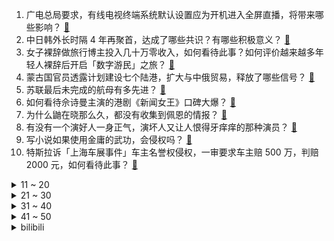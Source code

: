 1. 广电总局要求，有线电视终端系统默认设置应为开机进入全屏直播，将带来哪些影响？ [:link:](https://www.zhihu.com/question/632115932)
2. 中日韩外长时隔 4 年再聚首，达成了哪些共识？有哪些积极意义？ [:link:](https://www.zhihu.com/question/632058136)
3. 女子裸辞做旅行博主投入几十万零收入，如何看待此事？如何评价越来越多年轻人裸辞后开启「数字游民」之旅？ [:link:](https://www.zhihu.com/question/630538403)
4. 蒙古国官员透露计划建设七个陆港，扩大与中俄贸易，释放了哪些信号？ [:link:](https://www.zhihu.com/question/632080305)
5. 苏联最后未完成的航母有多先进？ [:link:](https://www.zhihu.com/question/632006465)
6. 如何看待佘诗曼主演的港剧《新闻女王》口碑大爆？ [:link:](https://www.zhihu.com/question/631421558)
7. 为什么鼬在晓那么久，都没有收集到佩恩的情报？ [:link:](https://www.zhihu.com/question/631987738)
8. 有没有一个演好人一身正气，演坏人又让人恨得牙痒痒的那种演员？ [:link:](https://www.zhihu.com/question/346249699)
9. 写小说如果使用金庸的武功，会侵权吗？ [:link:](https://www.zhihu.com/question/381247944)
10. 特斯拉诉「上海车展事件」车主名誉权侵权，一审要求车主赔 500 万，判赔 2000 元，如何看待此事？ [:link:](https://www.zhihu.com/question/632096669)
<details>
<summary>11 ~ 20</summary>

11. 2024 年房价会继续跌吗？出现哪些迹象就可以决策买房？ [:link:](https://www.zhihu.com/question/629455471)
12. 如何看待一加总裁说一加12产品力超越所有骁龙8gen3手机的Pro版，产品力强悍还是吹嘘？ [:link:](https://www.zhihu.com/question/632121026)
13. 新人进公司后，发现同事们都很冷漠，工作氛围很压抑，该怎么办？ [:link:](https://www.zhihu.com/question/631163973)
14. 全面普及运动健身的今天，为什么身边还是有很多人没有运动习惯，运动的收益难道是被夸大了吗？ [:link:](https://www.zhihu.com/question/630310181)
15. 滑雪不请教练真的可以吗？ [:link:](https://www.zhihu.com/question/631040074)
16. 4 名中国留学生在加拿大车祸身亡，中国驻多伦多总领馆紧急处理，哪些信息值得关注？ [:link:](https://www.zhihu.com/question/632047850)
17. 如何评价《原神》4.2 剧情尾声出现的极恶骑、预言家等新设定？ [:link:](https://www.zhihu.com/question/631655782)
18. 如何评价黄渤在《涉过愤怒的海》里的表现？值不值得一个影帝？ [:link:](https://www.zhihu.com/question/631549690)
19. 零下 10 度的冬天，是什么激励你出门骑自行车的？ [:link:](https://www.zhihu.com/question/630059823)
20. 2023 年你的哪些支出是可有可无的？有哪些「攒钱学」可以分享？ [:link:](https://www.zhihu.com/question/630156878)
</details>
<details>
<summary>21 ~ 30</summary>

21. 儿子被大学退学，呆在家里啥也不干，我们该怎么办？ [:link:](https://www.zhihu.com/question/622014984)
22. 频繁跑马拉松的人还需要注意饮食吗？ [:link:](https://www.zhihu.com/question/630991127)
23. 是所有猫咪晚上都会跑酷吗？有办法改吗？ [:link:](https://www.zhihu.com/question/625197952)
24. 回想自己的人生阅历，你最想教给孩子们的一个道理是什么？ [:link:](https://www.zhihu.com/question/630517537)
25. 有什么知名的化学类名著? [:link:](https://www.zhihu.com/question/528058471)
26. 预算不到 3000 元，都有哪些标准版手机值得购买？ [:link:](https://www.zhihu.com/question/632069170)
27. 如何评价BABYMONSTER的出道单曲《BATTER UP》及其MV？ [:link:](https://www.zhihu.com/question/631254695)
28. 为什么很多人要在冬天坚持户外运动？ [:link:](https://www.zhihu.com/question/630059838)
29. 你家猫都做过什么让你崩溃的事？ [:link:](https://www.zhihu.com/question/630513376)
30. 2023年，中国房地产业是否迎来彻底转折，是否正在朝「住者有其屋」的方向发展？ [:link:](https://www.zhihu.com/question/629455493)
</details>
<details>
<summary>31 ~ 40</summary>

31. 哪些动漫有类似海贼王里霸气震慑的桥段？ [:link:](https://www.zhihu.com/question/631878693)
32. 为什么很多人会选择冲锋衣在城市里日常穿？ [:link:](https://www.zhihu.com/question/630163220)
33. 《涉过愤怒的海》里有哪些细思极恐的细节？ [:link:](https://www.zhihu.com/question/631990390)
34. 自行车装备中哪些值得花更多钱？ [:link:](https://www.zhihu.com/question/630059808)
35. 交通银行与 15 家房企召开座谈会，拟进一步支持房企融资需求，哪些信息值得关注？ [:link:](https://www.zhihu.com/question/632174394)
36. 国家统计局发布「10 月份规模以上工业企业实现利润同比增长 2.7%」，哪些信息值得关注？ [:link:](https://www.zhihu.com/question/632056901)
37. 国考报名增加 40 多万，考研报名人数减少 36 万，考研报名人数三年来首次下降，这说明了什么？ [:link:](https://www.zhihu.com/question/632066184)
38. 北斗系统正式加入国际民航组织标准，今后可全球民航通用，这意味着什么？ [:link:](https://www.zhihu.com/question/630394232)
39. 怎么从技术角度理解，国产手机充电已经 66W 了，苹果手机还是 20W ？ [:link:](https://www.zhihu.com/question/630787824)
40. 23-24 赛季英超埃弗顿 0:3 曼联，如何评价这场比赛？ [:link:](https://www.zhihu.com/question/632023320)
</details>
<details>
<summary>41 ~ 50</summary>

41. 如何看待韶音 OpenFit 占领「不入耳蓝牙耳机」销售额第一，「不入耳」的耳机真的更舒适吗？ [:link:](https://www.zhihu.com/question/623257593)
42. 如何将卷积神经网络应用在一维时间序列数据上？ [:link:](https://www.zhihu.com/question/64990612)
43. 宇智波光的人气为什么那么高？ [:link:](https://www.zhihu.com/question/631420820)
44. 马来西亚总理表示「12 月起对中国游客实施 30 天免签入境措施」，如何看待这一举措？ [:link:](https://www.zhihu.com/question/632014933)
45. 报告称超 5 成职场人员有兼职 ，有人因做副业被降薪或被辞，有哪些信息值得关注？你有下班兼职的打算吗？ [:link:](https://www.zhihu.com/question/632057144)
46. 拜登政府内部对以色列态度不一，白宫高级顾问表示「我们替以色列背了很多锅」，对此如何评价？ [:link:](https://www.zhihu.com/question/632063401)
47. 11 月 27 日北证 50 指数大涨超 11%，近 30 只北交所个股涨停，如何看待今日行情？ [:link:](https://www.zhihu.com/question/632054762)
48. 职场中，当你发现努力与进步关系不大时，如何说服自己依然充满激情去工作？ [:link:](https://www.zhihu.com/question/631604704)
49. OBGG 显示 Ming 与 Creme 将加盟 TES，如何评价 2024 赛季 TES 纸面强度？ [:link:](https://www.zhihu.com/question/632068371)
50. 智能手表可以监测和追踪用户的哪些健康指标？ [:link:](https://www.zhihu.com/question/630414285)
</details><details>
<summary>bilibili</summary>

</details>
